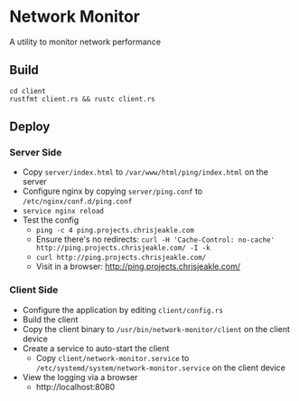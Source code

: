 # Network Monitor
A utility to monitor network performance

## Build
```
cd client
rustfmt client.rs && rustc client.rs
```

## Deploy

### Server Side
* Copy `server/index.html` to `/var/www/html/ping/index.html` on the server
* Configure nginx by copying `server/ping.conf` to `/etc/nginx/conf.d/ping.conf`
* `service nginx reload`
* Test the config
  * `ping -c 4 ping.projects.chrisjeakle.com`
  * Ensure there's no redirects: `curl -H 'Cache-Control: no-cache' http://ping.projects.chrisjeakle.com/ -I -k`
  * `curl http://ping.projects.chrisjeakle.com/`
  * Visit in a browser: http://ping.projects.chrisjeakle.com/

### Client Side
* Configure the application by editing `client/config.rs`
* Build the client
* Copy the client binary to `/usr/bin/network-monitor/client` on the client device
* Create a service to auto-start the client
  * Copy `client/network-monitor.service` to `/etc/systemd/system/network-monitor.service` on the client device
* View the logging via a browser
  * http://localhost:8080
